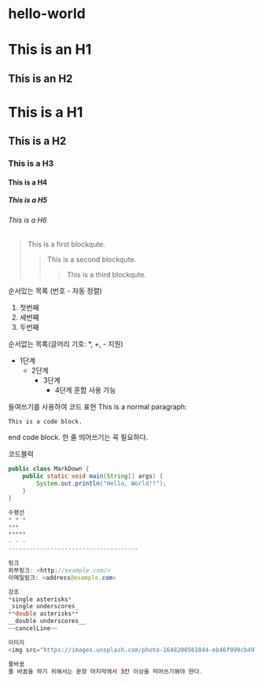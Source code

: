 # hello-world
This is an H1
=============

This is an H2
-------------

# This is a H1
## This is a H2
###  This is a H3
####  This is a H4
#####  This is a H5
######  This is a H6

> This is a first blockqute.
>   > This is a second blockqute.
>   >   > This is a third blockqute.

순서있는 목록 (번호 - 자동 정렬)
1. 첫번째
3. 세번째
2. 두번째

순서없는 목록(글머리 기호: *, +, - 지원)
* 1단계
    - 2단계
        + 3단계
            + 4단계
혼합 사용 가능

들여쓰기를 사용하여 코드 표현
This is a normal paragraph:

    This is a code block.

end code block.
한 줄 띄어쓰기는 꼭 필요하다.

코드블럭
```java
public class MarkDown {
    public static void main(String[] args) {
        System.out.println("Hello, World!!");
    }
}

수평선
* * *
***
*****
- - -
-------------------------------------

링크
외부링크: <http://example.com/>
이메일링크: <address@example.com>

강조
*single asterisks*
_single underscores_
**double asterisks**
__double underscores__
~~cancelLine~~

이미지
<img src="https://images.unsplash.com/photo-1648200561044-eb46f999cb49?ixlib=rb-1.2.1&ixid=MnwxMjA3fDB8MHxlZGl0b3JpYWwtZmVlZHwyfHx8ZW58MHx8fHw%3D&auto=format&fit=crop&w=500&q=60" width="40%" height="30%" title="px(픽셀) 크기 설정" alt="RubberDuck"></img>   

줄바꿈
줄 바꿈을 하기 위해서는 문장 마지막에서 3칸 이상을 띄어쓰기해야 한다.   
